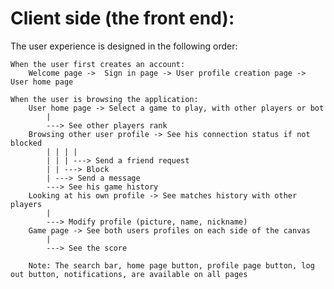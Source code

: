 
# Client side (the front end):

The user experience is designed in the following order:

    When the user first creates an account:
        Welcome page ->  Sign in page -> User profile creation page -> User home page

    When the user is browsing the application:
        User home page -> Select a game to play, with other players or bot
            |
            ---> See other players rank
        Browsing other user profile -> See his connection status if not blocked
            | | | |
            | | | ---> Send a friend request
            | | ---> Block
            | ---> Send a message
            ---> See his game history
        Looking at his own profile -> See matches history with other players
            |
            ---> Modify profile (picture, name, nickname)
        Game page -> See both users profiles on each side of the canvas
            |
            ---> See the score
        
        Note: The search bar, home page button, profile page button, log out button, notifications, are available on all pages
